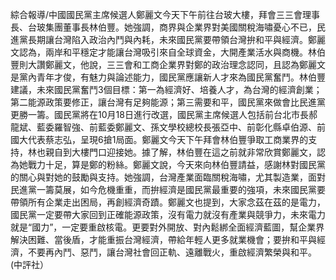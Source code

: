 綜合報導/中國國民黨主席候選人鄭麗文今天下午前往台玻大樓，拜會三三會理事長、台玻集團董事長林伯豐。她強調，商界與企業界對美國關稅海嘯憂心不已，民進黨長期讓台灣陷入政治內鬥與內耗，未來國民黨要帶領台灣拚和平與經濟。鄭麗文認為，兩岸和平穩定才能讓台灣吸引來自全球資金，大開產業活水與商機。林伯豐則大讚鄭麗文，他說，三三會和工商企業界對鄭的政治理念認同，且認為鄭麗文是黨內青年才俊，有魅力與論述能力，國民黨應讓新人才來為國民黨奮鬥。林伯豐建議，未來國民黨奮鬥3個目標：第一為經濟好、培養人才，為台灣的經濟創業；第二能源政策要修正，讓台灣有足夠能源；第三需要和平，國民黨來做會比民進黨更勝一籌。國民黨將在10月18日進行改選，國民黨主席候選人包括前台北市長郝龍斌、藍委羅智強、前藍委鄭麗文、孫文學校總校長張亞中、前彰化縣卓伯源、前國大代表蔡志弘，呈現6搶1局面。鄭麗文今天下午拜會林伯豐爭取工商業界的支持，林也親自到大樓門口迎接她。據了解，林伯豐在這之前就非常欣賞鄭麗文，認為她戰力十足，算是鄭的粉絲。鄭麗文說，今天來向林伯豐請益，感謝林對國民黨的關心與對她的鼓勵與支持。她強調，台灣產業面臨關稅海嘯，尤其製造業，面對民進黨一籌莫展，如今危機重重，而拚經濟是國民黨最重要的強項，未來國民黨要帶領所有企業走出困局，再創經濟奇蹟。鄭麗文也提到，大家念茲在茲的是電力，國民黨一定要帶大家回到正確能源政策，沒有電力就沒有產業與競爭力，未來電力就是“國力”，一定要重啟核電。更要對外開放、對內鬆綁全面經濟藍圖，幫企業界解決困難、當後盾，才能重振台灣經濟，帶給年輕人更多就業機會；要拚和平與經濟，不要再內鬥、惡鬥，讓台灣社會回正軌、遠離戰火，重啟經濟繁榮與和平。 (中評社）